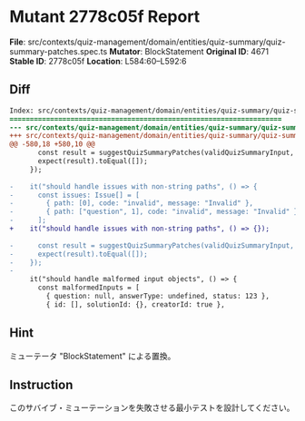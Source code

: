 # Mutant 2778c05f Report

**File**: src/contexts/quiz-management/domain/entities/quiz-summary/quiz-summary-patches.spec.ts
**Mutator**: BlockStatement
**Original ID**: 4671
**Stable ID**: 2778c05f
**Location**: L584:60–L592:6

## Diff

```diff
Index: src/contexts/quiz-management/domain/entities/quiz-summary/quiz-summary-patches.spec.ts
===================================================================
--- src/contexts/quiz-management/domain/entities/quiz-summary/quiz-summary-patches.spec.ts	original
+++ src/contexts/quiz-management/domain/entities/quiz-summary/quiz-summary-patches.spec.ts	mutated #4671
@@ -580,18 +580,10 @@
       const result = suggestQuizSummaryPatches(validQuizSummaryInput, []);
       expect(result).toEqual([]);
     });
 
-    it("should handle issues with non-string paths", () => {
-      const issues: Issue[] = [
-        { path: [0], code: "invalid", message: "Invalid" },
-        { path: ["question", 1], code: "invalid", message: "Invalid" },
-      ];
+    it("should handle issues with non-string paths", () => {});
 
-      const result = suggestQuizSummaryPatches(validQuizSummaryInput, issues);
-      expect(result).toEqual([]);
-    });
-
     it("should handle malformed input objects", () => {
       const malformedInputs = [
         { question: null, answerType: undefined, status: 123 },
         { id: [], solutionId: {}, creatorId: true },
```

## Hint

ミューテータ "BlockStatement" による置換。

## Instruction

このサバイブ・ミューテーションを失敗させる最小テストを設計してください。
